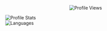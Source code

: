 <!DOCTYPE html>
<head>
  <p align="center"> <img src="https://gpvc.arturio.dev/7nr" alt="Profile Views" /> </p>
</head>
<div class="header">
  <div class="left"><img src="https://github-readme-stats.vercel.app/api?username=7nr&theme=tokyonight" alt="Profile Stats"></div>
  <div class="right"><img src="https://github-readme-stats.vercel.app/api/top-langs/?username=7nr" alt="Languages"> <div>
</div>
